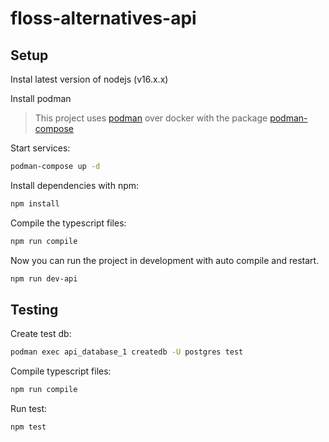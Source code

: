 # floss-alternatives-api

## Setup

Instal latest version of nodejs (v16.x.x)

Install podman

> This project uses [podman](https://podman.io/) over docker with the package [podman-compose](https://github.com/containers/podman-compose)

Start services:

```bash
podman-compose up -d
```

Install dependencies with npm:

```bash
npm install
```

Compile the typescript files:

```bash
npm run compile
```

Now you can run the project in development with auto compile and restart.

```bash
npm run dev-api
```

## Testing

Create test db:

```bash
podman exec api_database_1 createdb -U postgres test
```

Compile typescript files:

```bash
npm run compile
```

Run test:

```bash
npm test
```
